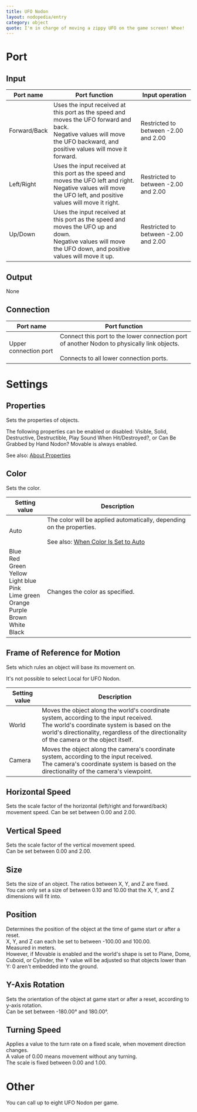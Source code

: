 ```yaml
---
title: UFO Nodon
layout: nodopedia/entry
category: object
quote: I'm in charge of moving a zippy UFO on the game screen! Whee!
---
```


# Port
## Input
<div class="table-wrapper"><table><thead><tr><th>Port name</th><th>Port function</th><th>Input operation</th></tr></thead><tbody><tr><td>Forward/Back</td><td>Uses the input received at this port as the speed and moves the UFO forward and back.<br>Negative values will move the UFO backward, and positive values will move it forward.</td><td>Restricted to between -2.00 and 2.00</td></tr><tr><td>Left/Right</td><td>Uses the input received at this port as the speed and moves the UFO left and right.<br>Negative values will move the UFO left, and positive values will move it right.</td><td>Restricted to between -2.00 and 2.00</td></tr><tr><td>Up/Down</td><td>Uses the input received at this port as the speed and moves the UFO up and down.<br>Negative values will move the UFO down, and positive values will move it up.</td><td>Restricted to between -2.00 and 2.00</td></tr></tbody></table></div>

## Output
None

## Connection
<div class="table-wrapper"><table><thead><tr><th>Port name</th><th>Port function</th></tr></thead><tbody><tr><td>Upper connection port</td><td>Connect this port to the lower connection port of another Nodon to physically link objects.<br><br>Connects to all lower connection ports.</td></tr></tbody></table></div>

# Settings
## Properties
Sets the properties of objects.

The following properties can be enabled or disabled: Visible, Solid, Destructive, Destructible, Play Sound When Hit/Destroyed?, or Can Be Grabbed by Hand Nodon?
Movable is always enabled.

See also: <a href="/tools/nodopedia/tips/about-properties">About Properties</a>

## Color
Sets the color.

<div class="table-wrapper"><table><thead><tr><th>Setting value</th><th>Description</th></tr></thead><tbody><tr><td>Auto</td><td>The color will be applied automatically, depending on the properties.<br><br>See also: <a href="/tools/nodopedia/tips/when-color-is-set-to-auto">When Color Is Set to Auto</a></td></tr><tr><td>Blue<br>Red<br>Green<br>Yellow<br>Light blue<br>Pink<br>Lime green<br>Orange<br>Purple<br>Brown<br>White<br>Black</td><td>Changes the color as specified.</td></tr></tbody></table></div>

## Frame of Reference for Motion
Sets which rules an object will base its movement on.

It's not possible to select Local for UFO Nodon.

<div class="table-wrapper"><table><thead><tr><th>Setting value</th><th>Description</th></tr></thead><tbody><tr><td>World</td><td>Moves the object along the world's coordinate system, according to the input received.<br>The world's coordinate system is based on the world's directionality, regardless of the directionality of the camera or the object itself.</td></tr><tr><td>Camera</td><td>Moves the object along the camera's coordinate system, according to the input received.<br>The camera's coordinate system is based on the directionality of the camera's viewpoint.</td></tr></tbody></table></div>

## Horizontal Speed
Sets the scale factor of the horizontal (left/right and forward/back) movement speed.
Can be set between 0.00 and 2.00.

## Vertical Speed
Sets the scale factor of the vertical movement speed.<br>
Can be set between 0.00 and 2.00.

## Size
Sets the size of an object.
The ratios between X, Y, and Z are fixed.<br>
You can only set a size of between 0.10 and 10.00 that the X, Y, and Z dimensions will fit into.

## Position
Determines the position of the object at the time of game start or after a reset.<br>
X, Y, and Z can each be set to between -100.00 and 100.00.<br>
Measured in meters.<br>
However, if Movable is enabled and the world's shape is set to Plane, Dome, Cuboid, or Cylinder, the Y value will be adjusted so that objects lower than Y: 0 aren't embedded into the ground.

## Y-Axis Rotation
Sets the orientation of the object at game start or after a reset, according to y-axis rotation.<br>
Can be set between -180.00° and 180.00°.

## Turning Speed
Applies a value to the turn rate on a fixed scale, when movement direction changes.<br>
A value of 0.00 means movement without any turning.<br>
The scale is fixed between 0.00 and 1.00.

# Other
You can call up to eight UFO Nodon per game.